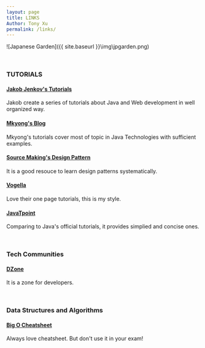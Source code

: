 ```yaml
---
layout: page
title: LINKS
Author: Tony Xu
permalink: /links/
---
```

![Japanese Garden]({{ site.baseurl }}\img\jpgarden.png)

<br>

### TUTORIALS

#### [Jakob Jenkov\'s Tutorials](http://tutorials.jenkov.com/)
Jakob create a series of tutorials about Java and Web development in well
organized way.

#### [Mkyong's Blog](https://www.mkyong.com/)
Mkyong's tutorials cover most of topic in Java Technologies with sufficient examples.

#### [Source Making's Design Pattern](https://sourcemaking.com/design_patterns)
It is a good resouce to learn design patterns systematically.

#### [Vogella](http://www.vogella.com/tutorials/)
Love their one page tutorials, this is my style.

#### [JavaTpoint](http://www.javatpoint.com/)
Comparing to Java's official tutorials, it provides simplied and concise ones.

<br>

### Tech Communities

#### [DZone](https://dzone.com/)
It is a zone for developers.

<br>

### Data Structures and Algorithms

#### [Big O Cheatsheet](http://www.bigocheatsheet.com/)
Always love cheatsheet. But don\'t use it in your exam!
